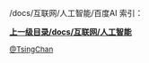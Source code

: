 /docs/互联网/人工智能/百度AI 索引：


**[上一级目录/docs/互联网/人工智能](/docs/互联网/人工智能/index.md)**


<font size=2 color='grey'> [@TsingChan](http://www.9ong.com/) </font>
